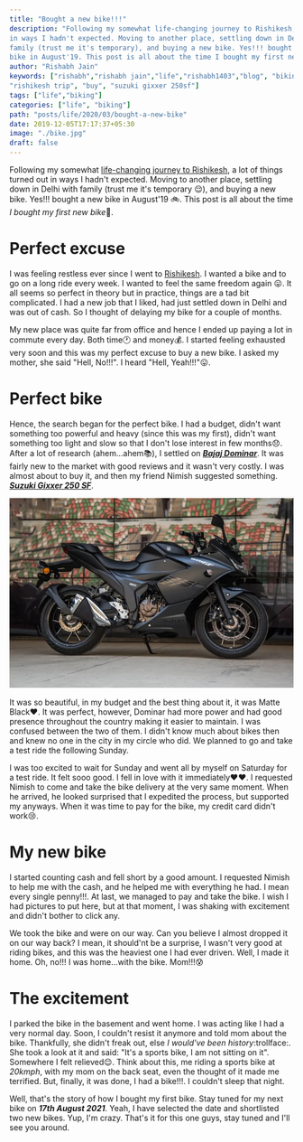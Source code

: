```yaml
---
title: "Bought a new bike!!!"
description: "Following my somewhat life-changing journey to Rishikesh, a lot of things turned out
in ways I hadn't expected. Moving to another place, settling down in Delhi with
family (trust me it's temporary), and buying a new bike. Yes!!! bought a new
bike in August'19. This post is all about the time I bought my first new bike."
author: "Rishabh Jain"
keywords: ["rishabh","rishabh jain","life","rishabh1403","blog", "biking",
"rishikesh trip", "buy", "suzuki gixxer 250sf"]
tags: ["life","biking"]
categories: ["life", "biking"]
path: "posts/life/2020/03/bought-a-new-bike"
date: 2019-12-05T17:17:37+05:30
image: "./bike.jpg"
draft: false
---
```


Following my somewhat [life-changing journey to Rishikesh](https://rishabh1403.com/posts/travel/2019/11/trip-to-rishikesh), a lot of things turned out
in ways I hadn't expected. Moving to another place, settling down in Delhi with
family (trust me it's temporary :relieved:), and buying a new bike. Yes!!! bought a new
bike in August'19 :bike:. This post is all about the time *I bought my first new bike*:confetti_ball:.

<!--more-->

# Perfect excuse

I was feeling restless ever since I went to [Rishikesh](https://rishabh1403.com/posts/travel/2019/11/trip-to-rishikesh). I wanted a bike and to go
on a long ride every week. I wanted to feel the same freedom again :stuck_out_tongue:. It all
seems so perfect in theory but in practice, things are a tad bit complicated. I
had a new job that I liked, had just settled down in Delhi and was out
of cash. So I thought of delaying my bike for a couple of months.

My new place was quite far from office and hence I ended up paying a lot in
commute every day. Both time:clock1: and money:moneybag:. I started feeling exhausted very soon
and this was my perfect excuse to buy a new bike. I asked my mother, she said
"Hell, No!!!". I heard "Hell, Yeah!!!":stuck_out_tongue:. 

# Perfect bike

Hence, the search began for the perfect bike. I had a budget, didn't want
something too powerful and heavy (since this was my first), didn't want
something too light and slow so that I don't lose interest in few months:disappointed:. After
a lot of research (ahem...ahem:books:), I settled on ***[Bajaj Dominar](https://www.bajajauto.com/motor-bikes/dominar-400/home)***. It was
fairly new to the
market with good reviews and it wasn't very costly. I was almost about to buy it, and then
my friend Nimish suggested something. ***[Suzuki Gixxer 250 SF](https://www.suzukimotorcycle.co.in/product-details/gixxer-sf-250)***. 

![Gixxer 250sf](./bike.webp "Suzuki Gixxer 250sf")


It was so beautiful, in my budget and the best thing about it, it was
Matte Black:heart:. It was perfect, however, Dominar had more power and had good presence throughout the country making it easier to maintain. I was
confused between the two of them. I didn't know much about bikes then and knew no one
in the city in my circle who did. We planned to go and take a test ride the
following Sunday.

I was too excited to wait for Sunday and went all by myself on
Saturday for a test ride. It felt sooo good. I fell in love with it
immediately:heart::heart:. I requested Nimish to come and take the bike delivery at the very same
moment. When he arrived, he looked surprised that I expedited the process, but
supported my anyways. When it was time to pay for the bike, my credit card
didn't work:cry:.

# My new bike

I started counting cash and fell short by a good amount. I requested Nimish
to help me with the cash, and he helped me with everything he had. I mean
every single penny!!!. At last, we managed to pay and take the bike. I wish I had
pictures to put here, but at that moment, I was shaking with excitement and
didn't bother to click any. 

We took the bike and were on our way. Can you believe I almost dropped it on our
way back? I mean, it should'nt be a surprise, I wasn't very good at riding bikes, and this was
the heaviest one I had ever driven. Well, I made it home. Oh, no!!! I was
home...with the bike. Mom!!!:cold_sweat:

# The excitement

I parked the bike in the basement and went home. I was acting like I had a very
normal day. Soon, I couldn't resist it anymore and told mom about the bike.
Thankfully, she didn't freak out, else *I would've been history*:trollface:. She took a look
at it and said: "It's a sports bike, I am not sitting on it". Somewhere I felt
relieved:relieved:. Think about this, me riding a sports bike at *20kmph*, with my mom on
the back seat, even the thought of it made me terrified. But, finally, it was
done, I had a bike!!!. I couldn't sleep that night.

Well, that's the story of how I bought my first bike. Stay tuned for my next
bike on ***17th August 2021***. Yeah, I have selected the date and shortlisted two
new bikes. Yup, I'm crazy.
That's it for this one guys, stay tuned and I'll see you around.